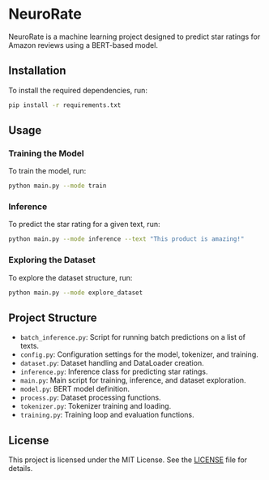 # NeuroRate

NeuroRate is a machine learning project designed to predict star ratings for Amazon reviews using a BERT-based model.

## Installation

To install the required dependencies, run:
```bash
pip install -r requirements.txt
```

## Usage

### Training the Model

To train the model, run:
```bash
python main.py --mode train
```

### Inference

To predict the star rating for a given text, run:
```bash
python main.py --mode inference --text "This product is amazing!"
```

### Exploring the Dataset

To explore the dataset structure, run:
```bash
python main.py --mode explore_dataset
```

## Project Structure

- `batch_inference.py`: Script for running batch predictions on a list of texts.
- `config.py`: Configuration settings for the model, tokenizer, and training.
- `dataset.py`: Dataset handling and DataLoader creation.
- `inference.py`: Inference class for predicting star ratings.
- `main.py`: Main script for training, inference, and dataset exploration.
- `model.py`: BERT model definition.
- `process.py`: Dataset processing functions.
- `tokenizer.py`: Tokenizer training and loading.
- `training.py`: Training loop and evaluation functions.

## License

This project is licensed under the MIT License. See the [LICENSE](LICENSE) file for details.
